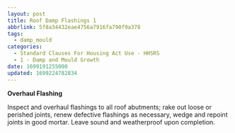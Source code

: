 ```yaml
---
layout: post
title: Roof Damp Flashings 1
abbrlink: 5f8a34432eae4756a7916fa790f9a378
tags:
  - damp_mould
categories:
  - Standard Clauses For Housing Act Use - HHSRS
  - 1 - Damp and Mould Growth
date: 1699191255000
updated: 1699224782834
---
```


**Overhaul Flashing**

Inspect and overhaul flashings to all roof abutments; rake out loose or perished joints, renew defective flashings as necessary, wedge and repoint joints in good mortar. Leave sound and weatherproof upon completion.
